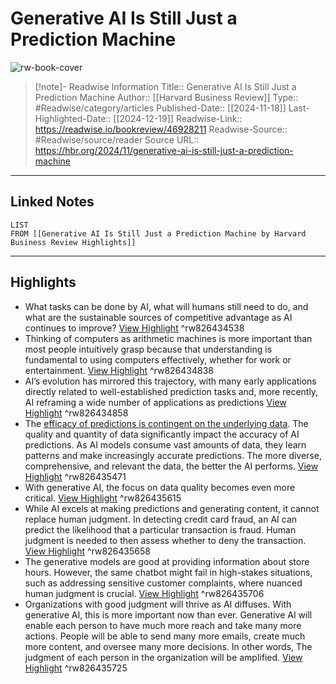 # Generative AI Is Still Just a Prediction Machine

![rw-book-cover](https://readwise-assets.s3.amazonaws.com/media/uploaded_book_covers/profile_174804/Nov24_18_1333030707.jpg)
<br>
>[!note]- Readwise Information
>Title:: Generative AI Is Still Just a Prediction Machine
>Author:: [[Harvard Business Review]]
>Type:: #Readwise/category/articles
>Published-Date:: [[2024-11-18]]
>Last-Highlighted-Date:: [[2024-12-19]]
>Readwise-Link:: https://readwise.io/bookreview/46928211
>Readwise-Source:: #Readwise/source/reader
>Source URL:: https://hbr.org/2024/11/generative-ai-is-still-just-a-prediction-machine
--- 

## Linked Notes
```dataview
LIST
FROM [[Generative AI Is Still Just a Prediction Machine by Harvard Business Review Highlights]]
```

---

## Highlights
- What tasks can be done by AI, what will humans still need to do, and what are the sustainable sources of competitive advantage as AI continues to improve? [View Highlight](https://readwise.io/open/826434538) ^rw826434538
- Thinking of computers as arithmetic machines is more important than most people intuitively grasp because that understanding is fundamental to using computers effectively, whether for work or entertainment. [View Highlight](https://readwise.io/open/826434838) ^rw826434838
- AI’s evolution has mirrored this trajectory, with many early applications directly related to well-established prediction tasks and, more recently, AI reframing a wide number of applications as predictions [View Highlight](https://readwise.io/open/826434858) ^rw826434858
- The [efficacy of predictions is contingent on the underlying data](https://www.nber.org/system/files/working_papers/w24626/w24626.pdf). The quality and quantity of data significantly impact the accuracy of AI predictions. As AI models consume vast amounts of data, they learn patterns and make increasingly accurate predictions. The more diverse, comprehensive, and relevant the data, the better the AI performs. [View Highlight](https://readwise.io/open/826435471) ^rw826435471
- With generative AI, the focus on data quality becomes even more critical. [View Highlight](https://readwise.io/open/826435615) ^rw826435615
- While AI excels at making predictions and generating content, it cannot replace human judgment. In detecting credit card fraud, an AI can predict the likelihood that a particular transaction is fraud. Human judgment is needed to then assess whether to deny the transaction. [View Highlight](https://readwise.io/open/826435658) ^rw826435658
- The generative models are good at providing information about store hours. However, the same chatbot might fail in high-stakes situations, such as addressing sensitive customer complaints, where nuanced human judgment is crucial. [View Highlight](https://readwise.io/open/826435706) ^rw826435706
- Organizations with good judgment will thrive as AI diffuses. With generative AI, this is more important now than ever. Generative AI will enable each person to have much more reach and take many more actions. People will be able to send many more emails, create much more content, and oversee many more decisions. In other words, The judgment of each person in the organization will be amplified. [View Highlight](https://readwise.io/open/826435725) ^rw826435725
